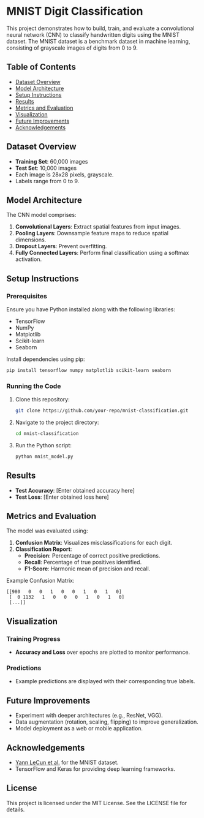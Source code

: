 # MNIST Digit Classification

This project demonstrates how to build, train, and evaluate a convolutional neural network (CNN) to classify handwritten digits using the MNIST dataset. The MNIST dataset is a benchmark dataset in machine learning, consisting of grayscale images of digits from 0 to 9.

## Table of Contents
- [Dataset Overview](#dataset-overview)
- [Model Architecture](#model-architecture)
- [Setup Instructions](#setup-instructions)
- [Results](#results)
- [Metrics and Evaluation](#metrics-and-evaluation)
- [Visualization](#visualization)
- [Future Improvements](#future-improvements)
- [Acknowledgements](#acknowledgements)

## Dataset Overview
- **Training Set**: 60,000 images
- **Test Set**: 10,000 images
- Each image is 28x28 pixels, grayscale.
- Labels range from 0 to 9.

## Model Architecture
The CNN model comprises:
1. **Convolutional Layers**: Extract spatial features from input images.
2. **Pooling Layers**: Downsample feature maps to reduce spatial dimensions.
3. **Dropout Layers**: Prevent overfitting.
4. **Fully Connected Layers**: Perform final classification using a softmax activation.

## Setup Instructions

### Prerequisites
Ensure you have Python installed along with the following libraries:
- TensorFlow
- NumPy
- Matplotlib
- Scikit-learn
- Seaborn

Install dependencies using pip:
```bash
pip install tensorflow numpy matplotlib scikit-learn seaborn
```

### Running the Code
1. Clone this repository:
    ```bash
    git clone https://github.com/your-repo/mnist-classification.git
    ```
2. Navigate to the project directory:
    ```bash
    cd mnist-classification
    ```
3. Run the Python script:
    ```bash
    python mnist_model.py
    ```

## Results
- **Test Accuracy**: [Enter obtained accuracy here]
- **Test Loss**: [Enter obtained loss here]

## Metrics and Evaluation
The model was evaluated using:
1. **Confusion Matrix**: Visualizes misclassifications for each digit.
2. **Classification Report**:
    - **Precision**: Percentage of correct positive predictions.
    - **Recall**: Percentage of true positives identified.
    - **F1-Score**: Harmonic mean of precision and recall.

Example Confusion Matrix:
```text
[[980   0   0   1   0   0   1   0   1   0]
 [  0 1132   1   0   0   0   1   0   1   0]
 [...]]
```

## Visualization
### Training Progress
- **Accuracy and Loss** over epochs are plotted to monitor performance.

### Predictions
- Example predictions are displayed with their corresponding true labels.

## Future Improvements
- Experiment with deeper architectures (e.g., ResNet, VGG).
- Data augmentation (rotation, scaling, flipping) to improve generalization.
- Model deployment as a web or mobile application.

## Acknowledgements
- [Yann LeCun et al.](http://yann.lecun.com/exdb/mnist/) for the MNIST dataset.
- TensorFlow and Keras for providing deep learning frameworks.

## License
This project is licensed under the MIT License. See the LICENSE file for details.

